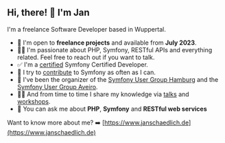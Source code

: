 ## Hi, there! 👋 I'm Jan

I'm a freelance Software Developer based in Wuppertal. 

- 🔎 I'm open to **freelance projects** and available from **July 2023**. 
- 👨‍💻 I'm passionate about PHP, Symfony, RESTful APIs and everything related. Feel free to reach out if you want to talk.
- ✅ I'm a [certified](https://connect.symfony.com/profile/jschaedl) Symfony Certified Developer.
- 🔨 I try to [contribute](https://github.com/symfony/symfony/pulls/jschaedl) to Symfony as often as I can. 
- 👯 I've been the organizer of the [Symfony User Group Hamburg](https://www.meetup.com/de-DE/sfughh) and the [Symfony User Group Aveiro](https://www.meetup.com/de-DE/sfugaveiro).
- 🧑‍🏫 And from time to time I share my knowledge via [talks](http://janschaedlich.de/#speaking) and [workshops](http://janschaedlich.de/#speaking).
- 💬 You can ask me about **PHP**, **Symfony** and **RESTful web services**

Want to know more about me? ➡️ [https://www.janschaedlich.de](https://www.janschaedlich.de)

